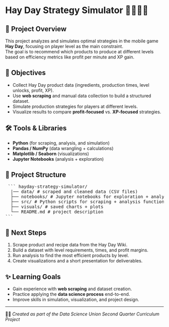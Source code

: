 # Hay Day Strategy Simulator 🚜🌾👨‍🌾

## 📌 Project Overview  
This project analyzes and simulates optimal strategies in the mobile game **Hay Day**, focusing on player level as the main constraint.  
The goal is to recommend which products to produce at different levels based on efficiency metrics like profit per minute and XP gain.  

## 🎯 Objectives  
- Collect Hay Day product data (ingredients, production times, level unlocks, profit, XP).  
- Use **web scraping** and manual data collection to build a structured dataset.  
- Simulate production strategies for players at different levels.  
- Visualize results to compare **profit-focused** vs. **XP-focused** strategies.  

## 🛠 Tools & Libraries  
- **Python** (for scraping, analysis, and simulation)    
- **Pandas / NumPy** (data wrangling + calculations)  
- **Matplotlib / Seaborn** (visualizations)  
- **Jupyter Notebooks** (analysis + exploration)

## 📂 Project Structure  
<pre> ``` hayday-strategy-simulator/
  |── data/ # scraped and cleaned data (CSV files)
  ├── notebooks/ # Jupyter notebooks for exploration + analysis
  ├── src/ # Python scripts for scraping + analysis functions
  ├── visuals/ # saved charts + plots
  └── README.md # project description
``` </pre>

## 🚀 Next Steps  
1. Scrape product and recipe data from the Hay Day Wiki.  
2. Build a dataset with level requirements, times, and profit margins.  
3. Run analysis to find the most efficient products by level.  
4. Create visualizations and a short presentation for deliverables.  

## ✨ Learning Goals  
- Gain experience with **web scraping** and dataset creation.  
- Practice applying the **data science process** end-to-end.  
- Improve skills in simulation, visualization, and project design.  

---

👩‍💻 *Created as part of the Data Science Union Second Quarter Curriculum Project*  
